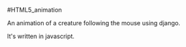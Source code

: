 #HTML5_animation

An animation of a creature following the mouse using django.

It's written in javascript.
